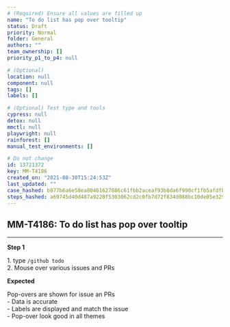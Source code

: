 ```yaml
---
# (Required) Ensure all values are filled up
name: "To do list has pop over tooltip"
status: Draft
priority: Normal
folder: General
authors: ""
team_ownership: []
priority_p1_to_p4: null

# (Optional)
location: null
component: null
tags: []
labels: []

# (Optional) Test type and tools
cypress: null
detox: null
mmctl: null
playwright: null
rainforest: []
manual_test_environments: []

# Do not change
id: 13721372
key: MM-T4186
created_on: "2021-08-30T15:24:53Z"
last_updated: ""
case_hashed: b877b6a6e58ea80461627886c61fbb2aceaf93b8da6f990cf1fb5afdfb092e6fa19bd406a75e256d5c17232eae621c5b
steps_hashed: a69745d40d487a9228f5303062cd2c0fb7d72f834d088bc10de05e329ac3fddbc367dc5201f2d033d83a2317ddaf3461
---
```


<!-- (Auto-generated) Based on frontmatter's "key" and "name" -->

## MM-T4186: To do list has pop over tooltip

---

**Step 1**

1\. type `/github todo`\
2\. Mouse over various issues and PRs

**Expected**

Pop-overs are shown for issue an PRs\
\- Data is accurate\
\- Labels are displayed and match the issue\
\- Pop-over look good in all themes
